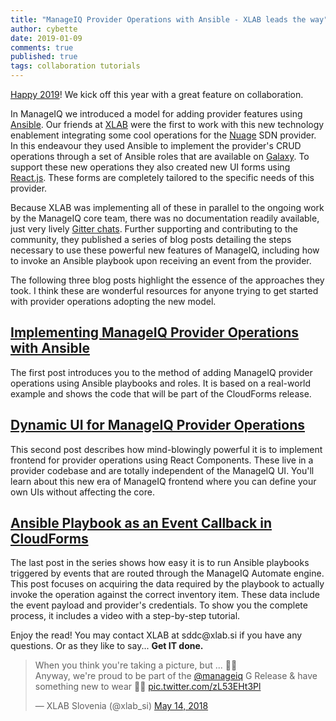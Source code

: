 ```yaml
---
title: "ManageIQ Provider Operations with Ansible - XLAB leads the way"
author: cybette
date: 2019-01-09
comments: true
published: true
tags: collaboration tutorials
---
```


[Happy 2019](https://www.xlab.si/happy2019/)! We kick off this year with a great feature on collaboration.

In ManageIQ we introduced a model for adding provider features using [Ansible](https://www.ansible.com). Our friends at [XLAB](https://xlab.si) were the first to work with this new technology enablement integrating some cool operations for the [Nuage](http://www.nuagenetworks.net) SDN provider. In this endeavour they used Ansible to implement the provider's CRUD operations through a set of Ansible roles that are available on [Galaxy](https://galaxy.ansible.com/xlab_si). To support these new operations they also created new UI forms using [React.js](https://reactjs.org). These forms are completely tailored to the specific needs of this provider.

Because XLAB was implementing all of these in parallel to the ongoing work by the ManageIQ core team, there was no documentation readily available, just very lively [Gitter chats](https://gitter.im/ManageIQ/manageiq). Further supporting and contributing to the community, they published a series of blog posts detailing the steps necessary to use these powerful new features of ManageIQ, including how to invoke an Ansible playbook upon receiving an event from the provider.

The following three blog posts highlight the essence of the approaches they took. I think these are wonderful resources for anyone trying to get started with provider operations adopting the new model.

## [Implementing ManageIQ Provider Operations with Ansible](https://tech.xlab.si/posts/nuage-ansible-operations/)

The first post introduces you to the method of adding ManageIQ provider operations using Ansible playbooks and roles. It is based on a real-world example and shows the code that will be part of the CloudForms release.

## [Dynamic UI for ManageIQ Provider Operations](https://tech.xlab.si/posts/nuage-react-component/)

This second post describes how mind-blowingly powerful it is to implement frontend for provider operations using React Components. These live in a provider codebase and are totally independent of the ManageIQ UI. You'll learn about this new era of ManageIQ frontend where you can define your own UIs without affecting the core.

## [Ansible Playbook as an Event Callback in CloudForms](https://tech.xlab.si/posts/nuage-ansible-in-automate/)

The last post in the series shows how easy it is to run Ansible playbooks triggered by events that are routed through the ManageIQ Automate engine. This post focuses on acquiring the data required by the playbook to actually invoke the operation against the correct inventory item. These data include the event payload and provider's credentials. To show you the complete process, it includes a video with a step-by-step tutorial.

Enjoy the read! You may contact XLAB at sddc&#64;xlab.si if you have any questions. Or as they like to say... **Get IT done.**

<blockquote class="twitter-tweet" data-lang="en"><p lang="en" dir="ltr">When you think you&#39;re taking a picture, but ... 🙈😂<br>Anyway, we&#39;re proud to be part of the <a href="https://twitter.com/manageiq?ref_src=twsrc%5Etfw">@manageiq</a> G Release &amp; have something new to wear 👕😄 <a href="https://t.co/zL53EHt3Pl">pic.twitter.com/zL53EHt3Pl</a></p>&mdash; XLAB Slovenia (@xlab_si) <a href="https://twitter.com/xlab_si/status/995961850067083264?ref_src=twsrc%5Etfw">May 14, 2018</a></blockquote>
<script async src="https://platform.twitter.com/widgets.js" charset="utf-8"></script>
